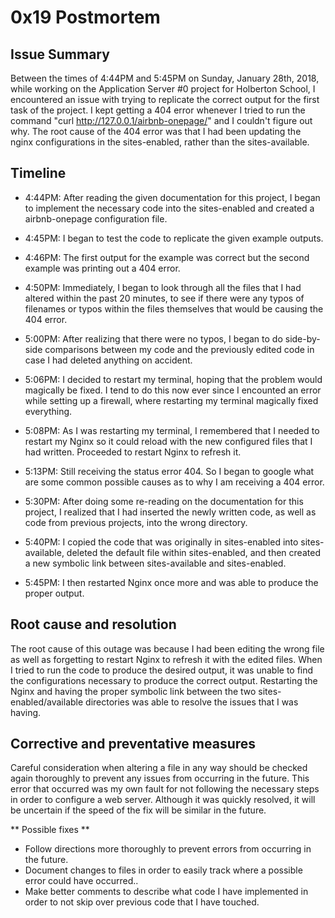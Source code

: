 # 0x19 Postmortem

## Issue Summary
Between the times of 4:44PM and 5:45PM on Sunday, January 28th, 2018, while working on the Application Server #0 project for Holberton School, I encountered an issue with trying to replicate the correct output for the first task of the project. I kept getting a 404 error whenever I tried to run the command "curl http://127.0.0.1/airbnb-onepage/" and I couldn't figure out why. The root cause of the 404 error was that I had been updating the nginx configurations in the sites-enabled, rather than the sites-available.

## Timeline

* 4:44PM: After reading the given documentation for this project, I began to implement the necessary code into the sites-enabled and created a airbnb-onepage configuration file.

* 4:45PM: I began to test the code to replicate the given example outputs.

* 4:46PM: The first output for the example was correct but the second example was printing out a 404 error.

* 4:50PM: Immediately, I began to look through all the files that I had altered within the past 20 minutes, to see if there were any typos of filenames or typos within the files themselves that would be causing the 404 error.

* 5:00PM: After realizing that there were no typos, I began to do side-by-side comparisons between my code and the previously edited code in case I had deleted anything on accident.

* 5:06PM: I decided to restart my terminal, hoping that the problem would magically be fixed. I tend to do this now ever since I encounted an error while setting up a firewall, where restarting my terminal magically fixed everything.

* 5:08PM: As I was restarting my terminal, I remembered that I needed to restart my Nginx so it could reload with the new configured files that I had written. Proceeded to restart Nginx to refresh it.

* 5:13PM: Still receiving the status error 404. So I began to google what are some common possible causes as to why I am receiving a 404 error.

* 5:30PM: After doing some re-reading on the documentation for this project, I realized that I had inserted the newly written code, as well as code from previous projects, into the wrong directory. 

* 5:40PM: I copied the code that was originally in sites-enabled into sites-available, deleted the default file within sites-enabled, and then created a new symbolic link between sites-available and sites-enabled. 

* 5:45PM: I then restarted Nginx once more and was able to produce the proper output.

## Root cause and resolution
The root cause of this outage was because I had been editing the wrong file as well as forgetting to restart Nginx to refresh it with the edited files. When I tried to run the code to produce the desired output, it was unable to find the configurations necessary to produce the correct output. Restarting the Nginx and having the proper symbolic link between the two sites-enabled/available directories was able to resolve the issues that I was having. 

## Corrective and preventative measures
Careful consideration when altering a file in any way should be checked again thoroughly to prevent any issues from occurring in the future. This error that occurred was my own fault for not following the necessary steps in order to configure a web server. Although it was quickly resolved, it will be uncertain if the speed of the fix will be similar in the future. 

** Possible fixes  **
- Follow directions more thoroughly to prevent errors from occurring in the future.
- Document changes to files in order to easily track where a possible error could have occurred..
- Make better comments to describe what code I have implemented in order to not skip over previous code that I have touched.
